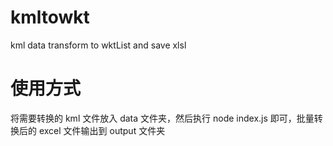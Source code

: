 # kmltowkt

kml data transform to wktList and save xlsl

# 使用方式

将需要转换的 kml 文件放入 data 文件夹，然后执行 node index.js 即可，批量转换后的 excel 文件输出到 output 文件夹
